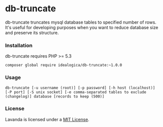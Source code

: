 # db-truncate

db-truncate truncates mysql database tables to specified number of rows. It's useful for 
developing purposes when you want to reduce database size and preserve its structure.

### Installation

db-truncate requires PHP >= 5.3

```
composer global require idealogica/db-truncate:~1.0.0
```

### Usage

```
db-truncate [-u username (root)] [-p password] [-h host (localhost)] [-P port] [-S unix socket] [-e comma-separated tables to exclude (changelog)] database [records to keep (500)]
```

### License

Lavanda is licensed under a [MIT License](https://opensource.org/licenses/MIT).